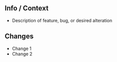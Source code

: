 ## Info / Context

- Description of feature, bug, or desired alteration

## Changes

- Change 1
- Change 2